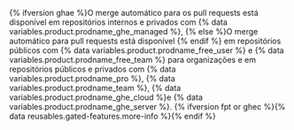 {% ifversion ghae %}O merge automático para os pull requests está disponível em repositórios internos e privados com {% data variables.product.prodname_ghe_managed %}, {% else %}O merge automático para pull requests está disponível {% endif %} em repositórios públicos com {% data variables.product.prodname_free_user %} e {% data variables.product.prodname_free_team %} para organizações e em repositórios públicos e privados com {% data variables.product.prodname_pro %}, {% data variables.product.prodname_team %}, {% data variables.product.prodname_ghe_cloud %}e {% data variables.product.prodname_ghe_server %}. {% ifversion fpt or ghec %}{% data reusables.gated-features.more-info %}{% endif %}
